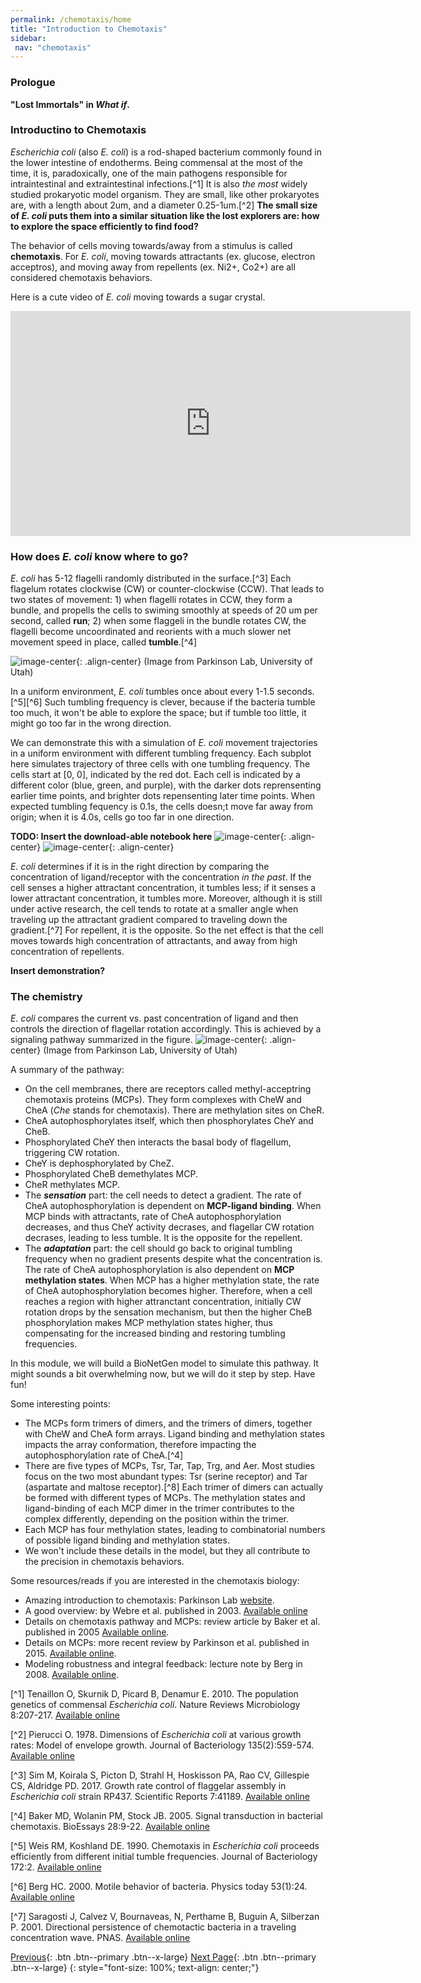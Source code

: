 ```yaml
---
permalink: /chemotaxis/home
title: "Introduction to Chemotaxis"
sidebar: 
 nav: "chemotaxis"
---
```


### Prologue

**"Lost Immortals" in *What if*.**


### Introductino to Chemotaxis

*Escherichia coli* (also *E. coli*) is a rod-shaped bacterium commonly found in the lower intestine of endotherms. Being commensal at the most of the time, it is, paradoxically, one of the main pathogens responsible for intraintestinal and extraintestinal infections.[^1] It is also *the most* widely studied prokaryotic model organism. They are small, like other prokaryotes are, with a length about 2um, and a diameter 0.25-1um.[^2] **The small size of *E. coli* puts them into a similar situation like the lost explorers are: how to explore the space efficiently to find food?**

The behavior of cells moving towards/away from a stimulus is called **chemotaxis**. For *E. coli*, moving towards attractants (ex. glucose, electron acceptros), and moving away from repellents (ex. Ni2+, Co2+) are all considered chemotaxis behaviors.

Here is a cute video of *E. coli* moving towards a sugar crystal.
<iframe width="640" height="360" src="https://www.youtube.com/embed/F6QMU3KD7zw" frameborder="0" allowfullscreen></iframe>

### How does *E. coli* know where to go?

*E. coli* has 5-12 flagelli randomly distributed in the surface.[^3] Each flagelum rotates clockwise (CW) or counter-clockwise (CCW). That leads to two states of movement: 1) when flagelli rotates in CCW, they form a bundle, and propells the cells to swiming smoothly at speeds of 20 um per second, called **run**; 2) when some flaggeli in the bundle rotates CW, the flagelli become uncoordinated and reorients with a much slower net movement speed in place, called **tumble**.[^4] 

![image-center](../assets/images/chemotaxis_intro_runtumble.png){: .align-center}
(Image from Parkinson Lab, University of Utah)

In a uniform environment, *E. coli* tumbles once about every 1-1.5 seconds.[^5][^6] Such tumbling frequency is clever, because if the bacteria tumble too much, it won't be able to explore the space; but if tumble too little, it might go too far in the wrong direction.

We can demonstrate this with a simulation of *E. coli* movement trajectories in a uniform environment with different tumbling frequency. Each subplot here simulates trajectory of three cells with one tumbling frequency. The cells start at [0, 0], indicated by the red dot. Each cell is indicated by a different color (blue, green, and purple), with the darker dots reprensenting earlier time points, and brighter dots repensenting later time points. When expected tumbling fequency is 0.1s, the cells doesn;t move far away from origin; when it is 4.0s, cells go too far in one direction.

**TODO: Insert the download-able notebook here**
![image-center](../assets/images/chemotaxis_intro_runtumble.png){: .align-center}
![image-center](../assets/images/chemotaxis_uniform_concentration.png){: .align-center}

*E. coli* determines if it is in the right direction by comparing the concentration of ligand/receptor with the concentration *in the past*. If the cell senses a higher attractant concentration, it tumbles less; if it senses a lower attractant concentration, it tumbles more. Moreover, although it is still under active research, the cell tends to rotate at a smaller angle when traveling up the attractant gradient compared to traveling down the gradient.[^7] For repellent, it is the opposite. So the net effect is that the cell moves towards high concentration of attractants, and away from high concentration of repellents.

**Insert demonstration?**

### The chemistry

*E. coli* compares the current vs. past concentration of ligand and then controls the direction of flagellar rotation accordingly. This is achieved by a signaling pathway summarized in the figure.
![image-center](../assets/images/chemotaxispathway.jpg){: .align-center}
(Image from Parkinson Lab, University of Utah)

A summary of the pathway:
 - On the cell membranes, there are receptors called methyl-acceptring chemotaxis proteins (MCPs). They form complexes with CheW and CheA (*Che* stands for chemotaxis). There are methylation sites on CheR.
 - CheA autophosphorylates itself, which then phosphorylates CheY and CheB.
 - Phosphorylated CheY then interacts the basal body of flagellum, triggering CW rotation.
 - CheY is dephosphorylated by CheZ.
 - Phosphorylated CheB demethylates MCP.
 - CheR methylates MCP.
 - The ***sensation*** part: the cell needs to detect a gradient. The rate of CheA autophosphorylation is dependent on **MCP-ligand binding**. When MCP binds with attractants, rate of CheA autophosphorylation decreases, and thus CheY activity decrases, and flagellar CW rotation decrases, leading to less tumble. It is the opposite for the repellent.
 - The ***adaptation*** part: the cell should go back to original tumbling frequency when no gradient presents despite what the concentration is. The rate of CheA autophosphorylation is also dependent on **MCP methylation states**. When MCP has a higher methylation state, the rate of CheA autophosphorylation becomes higher. Therefore, when a cell reaches a region with higher attranctant concentration, initially CW rotation drops by the sensation mechanism, but then the higher CheB phosphorylation makes MCP methylation states higher, thus compensating for the increased binding and restoring tumbling frequencies.


In this module, we will build a BioNetGen model to simulate this pathway. It might sounds a bit overwhelming now, but we will do it step by step. Have fun!


Some interesting points:
 - The MCPs form trimers of dimers, and the trimers of dimers, together with CheW and CheA form arrays. Ligand binding and methylation states impacts the array conformation, therefore impacting the autophosphorylation rate of CheA.[^4]
 - There are five types of MCPs, Tsr, Tar, Tap, Trg, and Aer. Most studies focus on the two most abundant types: Tsr (serine receptor) and Tar (aspartate and maltose receptor).[^8] Each trimer of dimers can actually be formed with different types of MCPs. The methylation states and ligand-binding of each MCP dimer in the trimer contributes to the complex differently, depending on the position within the trimer.
 - Each MCP has four methylation states, leading to combinatorial numbers of possible ligand binding and methylation states.
 - We won't include these details in the model, but they all contribute to the precision in chemotaxis behaviors.

Some resources/reads if you are interested in the chemotaxis biology:
 - Amazing introduction to chemotaxis: Parkinson Lab [website](http://chemotaxis.biology.utah.edu/Parkinson_Lab/projects/ecolichemotaxis/ecolichemotaxis.html).
 - A good overview: by Webre et al. published in 2003. [Available online](https://www.cell.com/current-biology/pdf/S0960-9822(02)01424-0.pdf)
 - Details on chemotaxis pathway and MCPs: review article by Baker et al. published in 2005 [Available online](https://pubmed.ncbi.nlm.nih.gov/16369945/).
 - Details on MCPs: more recent review by Parkinson et al. published in 2015. [Available online](https://www.sciencedirect.com/science/article/abs/pii/S0966842X15000578).
 - Modeling robustness and integral feedback: lecture note by Berg in 2008. [Available online](https://www.weizmann.ac.il/mcb/UriAlon/sites/mcb.UriAlon/files/uploads/lecture_notes_-_robustness_in_bacterial_chemotaxis_.pdf).


[^1] Tenaillon O, Skurnik D, Picard B, Denamur E. 2010. The population genetics of commensal *Escherichia coli*. Nature Reviews Microbiology 8:207-217. [Available online](https://www.nature.com/articles/nrmicro2298)

[^2] Pierucci O. 1978. Dimensions of *Escherichia coli* at various growth rates: Model of envelope growth. Journal of Bacteriology 135(2):559-574. [Available online](https://jb.asm.org/content/jb/135/2/559.full.pdf)

[^3] Sim M, Koirala S, Picton D, Strahl H, Hoskisson PA, Rao CV, Gillespie CS, Aldridge PD. 2017. Growth rate control of flaggelar assembly in *Escherichia coli* strain RP437. Scientific Reports 7:41189. [Available online](https://www.nature.com/articles/srep41189#:~:text=Escherichia%20coli%20is%20a%20prominent,distributed%20across%20the%20cell%20surface.)

[^4] Baker MD, Wolanin PM, Stock JB. 2005. Signal transduction in bacterial chemotaxis. BioEssays 28:9-22. [Available online](https://pubmed.ncbi.nlm.nih.gov/16369945/)

[^5] Weis RM, Koshland DE. 1990. Chemotaxis in *Escherichia coli* proceeds efficiently from different initial tumble frequencies. Journal of Bacteriology 172:2. [Available online](https://jb.asm.org/content/jb/172/2/1099.full.pdf)

[^6] Berg HC. 2000. Motile behavior of bacteria. Physics today 53(1):24. [Available online](https://physicstoday.scitation.org/doi/pdf/10.1063/1.882934)

[^7] Saragosti J, Calvez V, Bournaveas, N, Perthame B, Buguin A, Silberzan P. 2001. Directional persistence of chemotactic bacteria in a traveling concentration wave. PNAS. [Available online](https://www.pnas.org/content/pnas/108/39/16235.full.pdf)

[Previous](#){: .btn .btn--primary .btn--x-large} [Next Page](tutorial_lr){: .btn .btn--primary .btn--x-large}
{: style="font-size: 100%; text-align: center;"}


